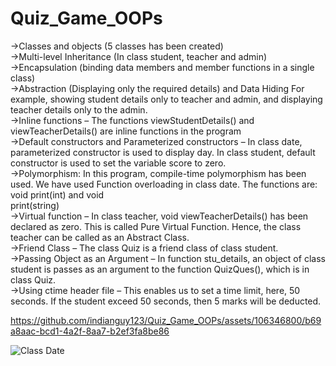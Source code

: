 # Quiz_Game_OOPs

->Classes and objects (5 classes has been created)<br />
->Multi-level Inheritance (In class student, teacher and admin)<br />
->Encapsulation (binding data members and member functions in a single class)<br />
->Abstraction (Displaying only the required details) and Data Hiding For example, showing student details only to teacher and admin, and displaying teacher details only to 
  the admin.<br />
->Inline functions – The functions viewStudentDetails() and viewTeacherDetails() are inline functions in the program<br />
->Default constructors and Parameterized constructors – In class date, parameterized constructor is used to display day. In class student, default constructor is used to set   the variable score to zero.<br />
->Polymorphism: In this program, compile-time polymorphism has been used. We have used Function overloading in class date. The functions are: void print(int) and void       
  print(string)<br />
->Virtual function – In class teacher, void viewTeacherDetails() has been declared as zero. This is called Pure Virtual Function. Hence, the class teacher can be called as     an Abstract Class.<br />
->Friend Class – The class Quiz is a friend class of class student.<br />
->Passing Object as an Argument – In function stu_details, an object of class student is passes as an argument to the function QuizQues(), which is in class Quiz.<br />
->Using ctime header file – This enables us to set a time limit, here, 50 seconds. If the student exceed 50 seconds, then 5 marks will be deducted.<br />

https://github.com/indianguy123/Quiz_Game_OOPs/assets/106346800/b69a8aac-bcd1-4a2f-8aa7-b2ef3fa8be86

![Class Date](https://github.com/indianguy123/Quiz_Game_OOPs/assets/106346800/91f304e9-fd98-463b-bc73-c5e7ca1c3503)
